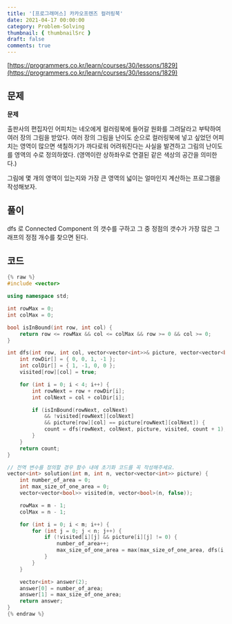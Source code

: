 ```yaml
---
title: '[프로그래머스] 카카오프렌즈 컬러링북'
date: 2021-04-17 00:00:00
category: Problem-Solving
thumbnail: { thumbnailSrc }
draft: false
comments: true
---
```


[https://programmers.co.kr/learn/courses/30/lessons/1829](https://programmers.co.kr/learn/courses/30/lessons/1829)

## 문제

**문제**<br>

출판사의 편집자인 어피치는 네오에게 컬러링북에 들어갈 원화를 그려달라고 부탁하여 여러 장의 그림을 받았다. 여러 장의 그림을 난이도 순으로 컬러링북에 넣고 싶었던 어피치는 영역이 많으면 색칠하기가 까다로워 어려워진다는 사실을 발견하고 그림의 난이도를 영역의 수로 정의하였다. (영역이란 상하좌우로 연결된 같은 색상의 공간을 의미한다.)

그림에 몇 개의 영역이 있는지와 가장 큰 영역의 넓이는 얼마인지 계산하는 프로그램을 작성해보자.

## 풀이

dfs 로 Connected Component 의 갯수를 구하고 그 중 정점의 갯수가 가장 많은 그래프의 정점 개수를 찾으면 된다.

## 코드

```cpp
{% raw %}
#include <vector>

using namespace std;

int rowMax = 0;
int colMax = 0;

bool isInBound(int row, int col) {
    return row <= rowMax && col <= colMax && row >= 0 && col >= 0;
}

int dfs(int row, int col, vector<vector<int>>& picture, vector<vector<bool>>& visited, int count) {
    int rowDir[] = { 0, 0, 1, -1 };
    int colDir[] = { 1, -1, 0, 0 };
    visited[row][col] = true;

    for (int i = 0; i < 4; i++) {
        int rowNext = row + rowDir[i];
        int colNext = col + colDir[i];

        if (isInBound(rowNext, colNext)
            && !visited[rowNext][colNext]
            && picture[row][col] == picture[rowNext][colNext]) {
            count = dfs(rowNext, colNext, picture, visited, count + 1);
        }
    }
    return count;
}

// 전역 변수를 정의할 경우 함수 내에 초기화 코드를 꼭 작성해주세요.
vector<int> solution(int m, int n, vector<vector<int>> picture) {
    int number_of_area = 0;
    int max_size_of_one_area = 0;
    vector<vector<bool>> visited(m, vector<bool>(n, false));

    rowMax = m - 1;
    colMax = n - 1;

    for (int i = 0; i < m; i++) {
        for (int j = 0; j < n; j++) {
            if (!visited[i][j] && picture[i][j] != 0) {
                number_of_area++;
                max_size_of_one_area = max(max_size_of_one_area, dfs(i, j, picture, visited, 1));
            }
        }
    }

    vector<int> answer(2);
    answer[0] = number_of_area;
    answer[1] = max_size_of_one_area;
    return answer;
}
{% endraw %}
```
